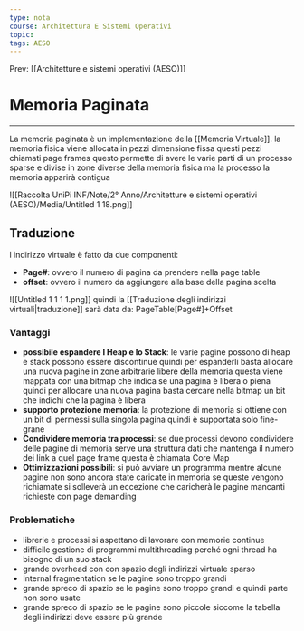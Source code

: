 ```yaml
---
type: nota
course: Architettura E Sistemi Operativi
topic: 
tags: AESO
---
```


Prev: [[Architetture e sistemi operativi (AESO)]]

# Memoria Paginata
---
La memoria paginata è un implementazione della [[Memoria Virtuale]]. la memoria fisica viene allocata in pezzi dimensione fissa questi pezzi chiamati page frames questo permette di avere le varie parti di un processo sparse e divise in zone diverse della memoria fisica ma la processo la memoria apparirà contigua

![[Raccolta UniPi INF/Note/2° Anno/Architetture e sistemi operativi (AESO)/Media/Untitled 1 18.png]]

## Traduzione

l indirizzo virtuale è fatto da due componenti:

- **Page#**: ovvero il numero di pagina da prendere nella page table
- **offset**: ovvero il numero da aggiungere alla base della pagina scelta

![[Untitled 1 1 1 1.png]]
quindi la [[Traduzione degli indirizzi virtuali|traduzione]] sarà data da: PageTable\[Page#\]+Offset
### Vantaggi

- **possibile espandere l Heap e lo Stack**: le varie pagine possono di heap e stack possono essere discontinue quindi per espanderli basta allocare una nuova pagine in zone arbitrarie libere della memoria questa viene mappata con una bitmap che indica se una pagina è libera o piena quindi per allocare una nuova pagina basta cercare nella bitmap un bit che indichi che la pagina è libera
- **supporto protezione memoria**: la protezione di memoria si ottiene con un bit di permessi sulla singola pagina quindi è supportata solo fine-grane
- **Condividere memoria tra processi**: se due processi devono condividere delle pagine di memoria serve una struttura dati che mantenga il numero dei link a quel page frame questa è chiamata Core Map
- **Ottimizzazioni possibili**: si può avviare un programma mentre alcune pagine non sono ancora state caricate in memoria se queste vengono richiamate si solleverà un eccezione che caricherà le pagine mancanti richieste con page demanding

### Problematiche

- librerie e processi si aspettano di lavorare con memorie continue
- difficile gestione di programmi multithreading perché ogni thread ha bisogno di un suo stack
- grande overhead con con spazio degli indirizzi virtuale sparso
- Internal fragmentation se le pagine sono troppo grandi
- grande spreco di spazio se le pagine sono troppo grandi e quindi parte non sono usate
- grande spreco di spazio se le pagine sono piccole siccome la tabella degli indirizzi deve essere più grande
